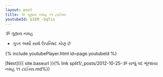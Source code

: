 ```yaml
---
layout: post
title: ૐ ગુહ્યય નમહ ૧૧ ટાઈમ્સ
youtubeId: b1EM_-bqTio
---
```

 
 
 ૐ ગુહ્યય નમહ  
 
 -  ગુપ્ત અર્થો સાથે ઉપનિષદ કોણ છે 
 
  
 
  
 
 
 
 
 
 


{% include youtubePlayer.html id=page.youtubeId %}
 
[Next]({{ site.baseurl }}{% link  split1/_posts/2012-10-25-ૐ યજું પદ ભૂંજાયા નમહ ૧૧ ટાઈમ્સ.md%})
 

